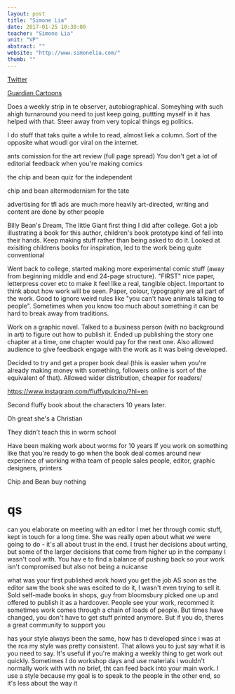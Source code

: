 ```yaml
---
layout: post
title: "Simone Lia"
date: 2017-01-25 10:30:00
teacher: "Simone Lia"
unit: "VP"
abstract: ""
website: "http://www.simonelia.com/"
thumb: ""
---
```


[Twitter](https://twitter.com/simoneliadraws)

[Guardian Cartoons](https://www.theguardian.com/profile/simone-lia)

Does a weekly strip in te observer, autobiographical. Someyhing with such ahigh turnaround you need to just keep going, puttting myself in it has helped with that. Steer away from very topical things eg politics.

I do stuff that taks quite a while to read, almost liek a column. Sort of the opposite what woudl gor viral on the internet.

ants comission for the art review (full page spread)
You don't get a lot of editorial feedback when you're making comics

the chip and bean quiz for the independent

chip and bean altermodernism for the tate

advertising for tfl
ads are much more heavily art-directed, writing and content are done by other people

Billy Bean's Dream, The little Giant
first thing I did after college. Got a job illustrating a book for this author, children's book prototype kind of fell into their hands. Keep making stuff rather than being asked to do it. Looked at exisiting childrens books for inspiration, led to the work being quite conventional

Went back to college, started making more experimental comic stuff (away from beginning middle and end 24-page structure). "FIRST" nice paper, letterpress cover etc to make it feel like a real, tangible object. Important to think about how work will be seen. Paper, colour, typography are all part of the work. Good to ignore weird rules like "you can't have animals talking to people". Sometimes when you know too much about something it can be hard to break away from traditions.

Work on a graphic novel. Talked to a business person (with no background in art) to figure out how to publish it. Ended up publishing the story one chapter at a time, one chapter would pay for the next one. Also allowed audience to give feedback engage with the work as it was being developed.

Decided to try and get a proper book deal (this is easier when you're already making money with something, followers online is sort of the equivalent of that). Allowed wider distribution, cheaper for readers/

https://www.instagram.com/fluffypulcino/?hl=en

Second fluffy book about the characters 10 years later.

Oh great she's a Christian

They didn't teach this in worm school

Have been making work about worms for 10 years
If you work on something like that you're ready to go when the book deal comes around
new experince of working witha team of people sales people, editor, graphic designers, printers

Chip and Bean buy nothing

# qs

can you elaborate on meeting with an editor
I met her through comic stuff, kept in touch for a long time. She was really open about what we were going to do - it's all about trust in the end. I trust her decisions about wrting, but some of the larger decisions that come from higher up in the company I wasn't cool with. You hav e to find a balance of pushing back so your work isn't compromised but also not being a nuicanse

what was your first published work howd you get the job
AS soon as the editor saw the book she was escited to do it, I wasn't even trying to sell it. Sold self-made books in shops, guy from bloomsbury picked one up and offered to publish it as a hardcover. People see your work, recommed it sometimes work comes through a chain of loads of people. But times have changed, you don't have to get stuff printed anymore. But if you do, theres a great community to support you

has your style always been the same, how has ti developed
since i was at the rca my style was pretty consistent. That allows you to just say what it is you need to say. It's useful if you're making a weekly thing to get work out quickly. Sometimes I do workshop days and use materials i wouldn't normally work with with no brief, tht can feed back into your main work. I use a style because my goal is to speak to the people in the other end, so it's less about the way it <looks class=""></looks>
